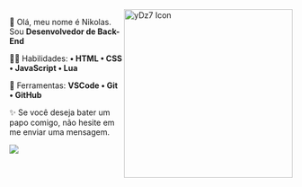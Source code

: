 <img src="https://images-ext-2.discordapp.net/external/4Mc-6tF_pjNbc6WzyZcuKkhcf215XWx-6MNUXx7UZfs/https/raw.githubusercontent.com/MicaelliMedeiros/micaellimedeiros/master/image/computer-illustration.png" min-width="300px" max-width="300px" width="300px" align="right" alt="yDz7 Icon">

<p align="left"> 
  👀 Olá, meu nome é Nikolas. Sou <strong>Desenvolvedor de Back-End</strong>
</p>

<p align="left">
  🐱‍👤 Habilidades: <strong>• HTML • CSS • JavaScript • Lua</strong>
</p>

<p align="left">
  🔧 Ferramentas: <strong>VSCode • Git • GitHub</strong>
</p>

<p align="left">
  ✨ Se você deseja bater um papo comigo, não hesite em me enviar uma mensagem.
</p>

<p align="left">
    <a href="https://discord.com/users/772525801551691816" alt="Discord">
        <img src="https://img.shields.io/badge/-Discord-%23333?style=for-the-badge&logo=Discord&logoColor=FFFFFF&link=https://https://discord.gg/pyPznqZzHd"/>
    </a>
</p>

<br>
